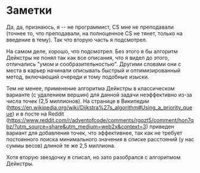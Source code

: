 # Заметки

Да, да, признаюсь, я -- не программист, CS мне не преподавали
(точнее то, что преподавали, на полноценное CS не тянет, только на
введение в тему). Так что вторую часть я подсмотрел.

На самом деле, хорошо, что подсмотрел. Без этого я бы алгоритм Дейкстры
не понял так как все описания, что я видел до этого, отличались "умом и
сообразительностью". Другими словами они с места в карьер начинали
описывать быстрый и оптимизированный метод, включающий очереди и тому
подобные изыски.

Тем не менее, применение алгоритма Дейкстры в классическом варианте (с
удалением вершин) для данной задачи неэффективно из-за числа точек (2,5
миллионов). На странице в Википедии (https://en.wikipedia.org/wiki/Dijkstra%27s_algorithm#Using_a_priority_queue) и в посте на Reddit
(https://www.reddit.com/r/adventofcode/comments/rgqzt5/comment/hon7qbz/?utm_source=share&utm_medium=web2x&context=3)
приведен вариант для добавления точек, что эффективнее, так как не
требует постоянного поиска минимального значения в списке расстояний (у
нас суммы весов) длиной те же 2,5 миллиона.

Хотя вторую звездочку я списал, но зато разобрался с алгоритмом
Дейкстры.
